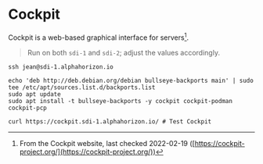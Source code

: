 # Cockpit

Cockpit is a web-based graphical interface for servers[^note].

[^note]: From the Cockpit website, last checked 2022-02-19 ([https://cockpit-project.org/](https://cockpit-project.org/))

> Run on both `sdi-1` and `sdi-2`; adjust the values accordingly.

```shell
ssh jean@sdi-1.alphahorizon.io

echo 'deb http://deb.debian.org/debian bullseye-backports main' | sudo tee /etc/apt/sources.list.d/backports.list
sudo apt update
sudo apt install -t bullseye-backports -y cockpit cockpit-podman cockpit-pcp

curl https://cockpit.sdi-1.alphahorizon.io/ # Test Cockpit
```
